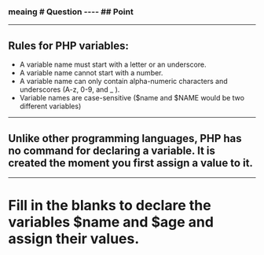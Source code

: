### meaing # Question ---- ## Point

---------------------------------------------------------
## Rules for PHP variables:
- A variable name must start with a letter or an underscore.
- A variable name cannot start with a number.
- A variable name can only contain alpha-numeric characters and underscores (A-z, 0-9, and _ ).
- Variable names are case-sensitive ($name and $NAME would be two different variables)
---------------------------------------------------------
## Unlike other programming languages, PHP has no command for declaring a variable. It is created the moment you first assign a value to it.
---------------------------------------------------------
# Fill in the blanks to declare the variables $name and $age and assign their values.
<?php 
    $name ="David";
    $age = 25;
?>